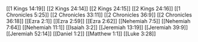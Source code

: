 [[1 Kings 14:19]]
[[2 Kings 24:14]]
[[2 Kings 24:15]]
[[2 Kings 24:16]]
[[1 Chronicles 5:25]]
[[2 Chronicles 33:11]]
[[2 Chronicles 36:9]]
[[2 Chronicles 36:18]]
[[Ezra 2:1]]
[[Ezra 2:59]]
[[Ezra 2:62]]
[[Nehemiah 7:5]]
[[Nehemiah 7:64]]
[[Nehemiah 11:1]]
[[Isaiah 3:2]]
[[Jeremiah 13:19]]
[[Jeremiah 39:9]]
[[Jeremiah 52:14]]
[[Daniel 1:2]]
[[Matthew 1:1]]
[[Luke 3:28]]
